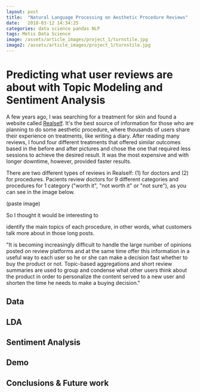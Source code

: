 ```yaml
---
layout: post
title:  "Natural Language Processing on Aesthetic Procedure Reviews"
date:   2018-03-12 14:34:25
categories: data science pandas NLP
tags: Metis Data Science
image: /assets/article_images/project_1/turnstile.jpg
image2: /assets/article_images/project_1/turnstile.jpg
---
```


# Predicting what user reviews are about with Topic Modeling and Sentiment Analysis

A few years ago, I was searching for a treatment for skin and found a website called [Realself](https://www.realself.com). It's the best source of information for those who are planning to do some aesthetic procedure, where thousands of users share their experience on treatments, like writing a diary. After reading many reviews, I found four different treatments that offered similar outcomes based in the before and after pictures and chose the one that required less sessions to achieve the desired result. It was the most expensive and with longer downtime, however, provided faster results.

There are two different types of reviews in Realself: (1) for doctors and (2) for procedures. Pacients review doctors for 9 different categories and procedures for 1 category ("worth it", "not worth it" or "not sure"), as you can see in the image below.

(paste image)

So I thought it would be interesting to 

identify the main topics of each procedure, in other words, what customers talk more about in those long posts. 


"It is becoming increasingly difficult to handle the large number of opinions posted on review platforms and at the same time offer this information in a useful way to each user so he or she can make a decision fast whether to buy the product or not. Topic-based aggregations and short review summaries are used to group and condense what other users think about the product in order to personalize the content served to a new user and shorten the time he needs to make a buying decision."


## Data

## LDA

## Sentiment Analysis

## Demo

## Conclusions & Future work
